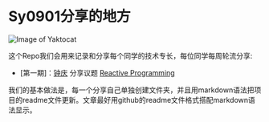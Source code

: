 # Sy0901分享的地方


![Image of Yaktocat](https://github.com/richardissuperman/sy0901/blob/master/README/sy0901.jpg?raw=true)

这个Repo我们会用来记录和分享每个同学的技术专长，每位同学每周轮流分享:

 * [第一期]：[钟庆](https://github.com/richardissuperman) 分享议题 [Reactive Programming](https://github.com/richardissuperman/sy0901/tree/master/%E9%92%9F%E5%BA%86-Reactive%20Programming)


我们的基本做法是，每一个分享自己单独创建文件夹，并且用markdown语法把项目的readme文件更新。文章最好用github的readme文件格式搭配markdown语法显示。
